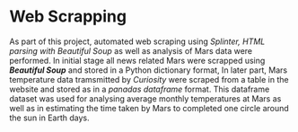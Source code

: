 # Web Scrapping
  As part of this project, automated web scraping using *Splinter, HTML parsing with Beautiful Soup* as well as analysis of Mars data were performed. In initial stage all news related Mars were scrapped using ***Beautiful Soup*** and stored in a Python dictionary format,
  In later part, Mars temperature data tramsmitted by *Curiosity* were scraped from a table in the website and stored as in a *panadas dataframe* format. This dataframe dataset was used for analysing average monthly temperatures at Mars as well as in estimating the time taken by Mars to completed one circle around the sun in Earth days.

